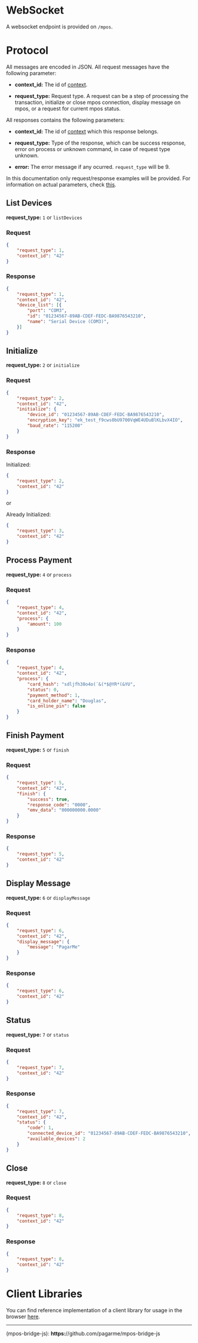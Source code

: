 # WebSocket

A websocket endpoint is provided on `/mpos`.

# Protocol

All messages are encoded in JSON. All request messages have the following parameter:

- **context_id:** The id of [context](architecture.md#context).

- **request_type:** Request type. A request can be a step of processing the transaction, initialize or close mpos connection, display message on mpos, or a request for current mpos status.

All responses contains the following parameters:

- **context_id:** The id of [context](architecture.md#context) which this response belongs.

- **request_type:** Type of the response, which can be success response, error on process or unknown command, in case of request type unknown.

- **error:** The error message if any ocurred. `request_type` will be 9.

In this documentation only request/response examples will be provided. For information on actual parameters, check [this](command.md).

## List Devices

**request_type:** `1` or `listDevices`

### Request

```json
{
	"request_type": 1,
	"context_id": "42"
}
```

### Response

```json
{
	"request_type": 1,
	"context_id": "42",
	"device_list": [{
		"port": "COM3",
		"id": "01234567-89AB-CDEF-FEDC-BA9876543210",
		"name": "Serial Device (COM3)",
	}]
}
```

## Initialize

**request_type:** `2` or `initialize`

### Request

```json
{
	"request_type": 2,
	"context_id": "42",
	"initialize": {
		"device_id": "01234567-89AB-CDEF-FEDC-BA9876543210",
		"encryption_key": "ek_test_f9cws0bU9700VqWE4UDuBlKLbvX4IO",
		"baud_rate": "115200"
	}
}
```

### Response

Initialized:
```json
{
	"request_type": 2,
	"context_id": "42"
}
```

or

Already Initialized:
```json
{
	"request_type": 3,
	"context_id": "42"
}
```

## Process Payment

**request_type:** `4` or `process`

### Request

```json
{
	"request_type": 4,
	"context_id": "42",
	"process": {
		"amount": 100
	}
}
```

### Response

```json
{
	"request_type": 4,
	"context_id": "42",
	"process": {
		"card_hash": "sdljfh38o4o(¨&(*$@YR*(&YU",
		"status": 0,
		"payment_method": 1,
		"card_holder_name": "Douglas",
		"is_online_pin": false
	}
}
```

## Finish Payment

**request_type:** `5` or `finish`

### Request

```json
{
	"request_type": 5,
	"context_id": "42",
	"finish": {
		"success": true,
		"response_code": "0000",
		"emv_data": "000000000.0000"
	}
}
```

### Response

```json
{
	"request_type": 5,
	"context_id": "42"
}
```

## Display Message

**request_type:** `6` or `displayMessage`

### Request

```json
{
	"request_type": 6,
	"context_id": "42",
	"display_message": {
		"message": "PagarMe"
	}
}
```

### Response

```json
{
	"request_type": 6,
	"context_id": "42"
}
```

## Status

**request_type:** `7` or `status`

### Request

```json
{
	"request_type": 7,
	"context_id": "42"
}
```

### Response

```json
{
	"request_type": 7,
	"context_id": "42",
	"status": {
		"code": 1,
		"connected_device_id": "01234567-89AB-CDEF-FEDC-BA9876543210",
		"available_devices": 2
	}
}
```

## Close

**request_type:** `8` or `close`

### Request

```json
{
	"request_type": 8,
	"context_id": "42"
}
```

### Response

```json
{
	"request_type": 8,
	"context_id": "42"
}
```



# Client Libraries

You can find reference implementation of a client library for usage in the browser [here](example-site).

---

(mpos-bridge-js): **https:**//github.com/pagarme/mpos-bridge-js

